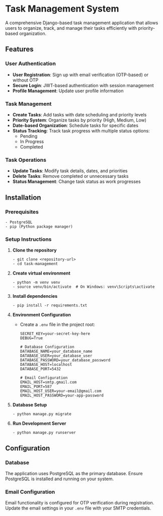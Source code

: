 
# Task Management System

A comprehensive Django-based task management application that allows users to organize, track, and manage their tasks efficiently with priority-based organization.

## Features

### User Authentication
- **User Registration**: Sign up with email verification (OTP-based) or without OTP
- **Secure Login**: JWT-based authentication with session management
- **Profile Management**: Update user profile information

### Task Management
- **Create Tasks**: Add tasks with date scheduling and priority levels
- **Priority System**: Organize tasks by priority (High, Medium, Low)
- **Date-based Organization**: Schedule tasks for specific dates
- **Status Tracking**: Track task progress with multiple status options:
  - Pending
  - In Progress
  - Completed



### Task Operations
- **Update Tasks**: Modify task details, dates, and priorities
- **Delete Tasks**: Remove completed or unnecessary tasks
- **Status Management**: Change task status as work progresses




## Installation

### Prerequisites
```- Python 3.8+
- PostgreSQL
- pip (Python package manager)
```
### Setup Instructions

1. **Clone the repository**
   ```
   - git clone <repository-url>
   - cd task-management

   ```

2. **Create virtual environment**
   ``` 
   - python -m venv venv
   - source venv/bin/activate  # On Windows: venv\Scripts\activate

   ```

3. **Install dependencies**
   ```
   - pip install -r requirements.txt

   ```
4. **Environment Configuration**

   - Create a `.env` file in the project root:
      ```env
      SECRET_KEY=your-secret-key-here
      DEBUG=True
      
      # Database Configuration
      DATABASE_NAME=your_database_name
      DATABASE_USER=your_database_user
      DATABASE_PASSWORD=your_database_password
      DATABASE_HOST=localhost
      DATABASE_PORT=5432
      
      # Email Configuration
      EMAIL_HOST=smtp.gmail.com
      EMAIL_PORT=587
      EMAIL_HOST_USER=your-email@gmail.com
      EMAIL_HOST_PASSWORD=your-app-password
      ```

5. **Database Setup**
   ```
   - python manage.py migrate

   ```

   
   

6. **Run Development Server**
   ```
   - python manage.py runserver

   ```

## Configuration

### Database
The application uses PostgreSQL as the primary database. Ensure PostgreSQL is installed and running on your system.

### Email Configuration
Email functionality is configured for OTP verification during registration. Update the email settings in your `.env` file with your SMTP credentials.
